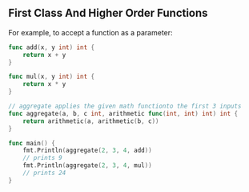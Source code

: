 ## First Class And Higher Order Functions

For example, to accept a function as a parameter:

```go
func add(x, y int) int {
    return x + y
}

func mul(x, y int) int {
    return x * y
}

// aggregate applies the given math functionto the first 3 inputs
func aggregate(a, b, c int, arithmetic func(int, int) int) int {
    return arithmetic(a, arithmetic(b, c))
}

func main() {
    fmt.Println(aggregate(2, 3, 4, add))
    // prints 9
    fmt.Println(aggregate(2, 3, 4, mul))
    // prints 24
}
```

